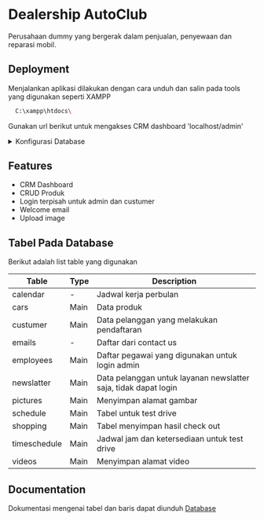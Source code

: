 
# Dealership AutoClub

Perusahaan dummy yang bergerak dalam penjualan, penyewaan dan reparasi mobil.


## Deployment

Menjalankan aplikasi dilakukan dengan cara unduh dan salin pada tools yang digunakan seperti XAMPP

```bash
  C:\xampp\htdocs\
```

Gunakan url berikut untuk mengakses CRM dashboard
'localhost/admin'

<details>

<summary>Konfigurasi Database</summary>

### Setup Database
Pastikan XAMPP dapat digunakan dengan sempurna, selanjutnya
1. Jalankan modul Apache dan MySQL
2. Tekan admin pada modul MySQL
3. Buat database dan tentukan namanya (ex. id20382767_autoclub)
4. Pilih import

### Edit File
Konfigurasi pada file connection.php, perbaharui nama database

```bash
    $hostName = "localhost";
    $userName = "root";
    $password = "";
    $databaseName = "id20382767_autoclub";
```
</details>



## Features

- CRM Dashboard
- CRUD Produk
- Login terpisah untuk admin dan custumer
- Welcome email
- Upload image




## Tabel Pada Database

Berikut adalah list table yang digunakan

| Table |Type| Description |
| --- | --- |--- |
| calendar | - | Jadwal kerja perbulan |
| cars | Main | Data produk |
| custumer | Main | Data pelanggan yang melakukan pendaftaran|
| emails | - | Daftar dari contact us |
| employees | Main | Daftar pegawai yang digunakan untuk login admin |
| newslatter | Main | Data pelanggan untuk layanan newslatter saja, tidak dapat login |
| pictures | Main | Menyimpan alamat gambar |
| schedule | Main | Tabel untuk test drive |
| shopping | Main | Tabel menyimpan hasil check out |
| timeschedule | Main | Jadwal jam dan ketersediaan untuk test drive |
| videos | Main | Menyimpan alamat video |

## Documentation
Dokumentasi mengenai tabel dan baris dapat diunduh
[Database](https://drive.google.com/file/d/1bWC1ZMzdLFT4nXKetflwS3GBHDGeDes0/view?usp=sharing)

